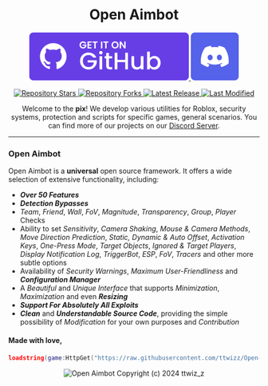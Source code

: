 <div align="center">
    <h1>Open Aimbot</h1>
    <p>
        <!-- GitHub Releases -->
        <a href="https://github.com/ttwizz/Open-Aimbot/releases">
            <img src="icons/github-icon.svg" alt="GitHub Releases" />
        </a>
        <!-- Discord Server -->
        <a href="https://ttwizz.su/pix">
            <img src="icons/discord-icon.svg" alt="Discord Server" />
        </a>
    </p>
    <!-- Project Information -->
    <!-- Repository Stars -->
    <a href="https://github.com/ttwizz/Open-Aimbot/stargazers">
        <img src="https://img.shields.io/github/stars/ttwizz/Open-Aimbot?label=Stars&logo=GitHub" alt="Repository Stars" />
    </a>
    <!-- Repository Forks -->
    <a href="https://github.com/ttwizz/Open-Aimbot/fork">
        <img src="https://img.shields.io/github/forks/ttwizz/Open-Aimbot?label=Forks&logo=GitHub" alt="Repository Forks" />
    </a>
    <!-- Latest Release -->
    <a href="https://github.com/ttwizz/Open-Aimbot/releases/latest">
        <img src="https://img.shields.io/github/v/release/ttwizz/Open-Aimbot?label=Latest%20Release" alt="Latest Release" />
    </a>
    <!-- Last Modified -->
    <a href="https://github.com/ttwizz/Open-Aimbot/commits">
        <img src="https://img.shields.io/github/last-commit/ttwizz/Open-Aimbot?label=Last%20Modified" alt="Last Modified" />
    </a>

Welcome to the **pix**! We develop various utilities for Roblox, security systems, protection and scripts for specific games, general scenarios. You can find more of our projects on our [Discord Server](https://ttwizz.su/pix).
</div>

___

### Open Aimbot
Open Aimbot is a **universal** open source framework. It offers a wide selection of extensive functionality, including:
- ***Over 50 Features***
- ***Detection Bypasses***
- *Team*, *Friend*, *Wall*, *FoV*, *Magnitude*, *Transparency*, *Group*, *Player* Checks
- Ability to set *Sensitivity*, *Camera Shaking*, *Mouse & Camera Methods*, *Move Direction Prediction*, *Static, Dynamic & Auto Offset*, *Activation Keys*, *One-Press Mode*, *Target Objects*, *Ignored & Target Players*, *Display Notification Log*, *TriggerBot*, *ESP*, *FoV*, *Tracers* and other more subtle options
- Availability of *Security Warnings*, *Maximum User-Friendliness* and ***Configuration Manager***
- A *Beautiful* and *Unique Interface* that supports *Minimization*, *Maximization* and even ***Resizing***
- ***Support For Absolutely All Exploits***
- ***Clean*** and ***Understandable Source Code***, providing the simple possibility of *Modification* for your own purposes and *Contribution*

#### Made with love,

```lua
loadstring(game:HttpGet("https://raw.githubusercontent.com/ttwizz/Open-Aimbot/master/source.lua", true))()
```

<p align="center">
    <img src="https://i.gyazo.com/21ca885a2344813e4ed79bc45a39a37e.gif" alt="Open Aimbot" />
    Copyright (c) 2024 ttwiz_z
</p>
